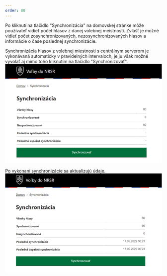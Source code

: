 ```yaml
---
order: 80
---
```


Po kliknutí na tlačidlo "Synchronizácia" na domovskej stránke môže používateľ vidieť počet hlasov z danej volebnej meistnosti. Zvlášť je možné vidieť počet zosynchronizovaných, nezosynchronizovaných hlasov a informácie o čase poslednej synchronizácie.

Synchronizácia hlasov z volebnej miestnosti s centrálnym serverom je vykonávaná automaticky v pravidelných intervaloch, je ju však možné vyvolať aj mimo toho kliknutím na tlačidlo "Synchronizovať".
![](/assets/images/user_guide/gateway/synchronization1.png)

Po vykonaní synchronizácie sa aktualizujú údaje.
![](/assets/images/user_guide/gateway/synchronization2.png)
